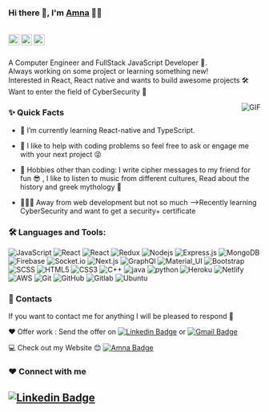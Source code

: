 ### Hi there 👋, I'm [Amna](https://github.com/Amna-cpe) 👨‍💻

<br/>

<a href="https://www.linkedin.com/in/amnaalthafeeri/">
  <img align="left" alt="Amna's Linkedin" width="22px" src="https://cdn.jsdelivr.net/npm/simple-icons@v3/icons/linkedin.svg" />
</a>


<a href="https://twitter.com/am26_00">
  <img align="left" alt="Amna Jasser | Twitter" width="22px" src="https://cdn.jsdelivr.net/npm/simple-icons@v3/icons/twitter.svg" />
</a>

<a href="mailto:amnaalthaferi@gmail.com">
  <img align="left" alt="Amna's Email" width="22px" src="https://cdn.jsdelivr.net/npm/simple-icons@v3/icons/gmail.svg" />
</a>


<br />

<br/>

<p>
A Computer Engineer and FullStack JavaScript Developer 🚀.
 <br/>
 Always working on some project or learning something new!
<br/>
Interested in React, React native and wants to build awesome projects 🛠
<br/>
Want to enter the field of CyberSecurity 🔐
<br/></p>

  <img align="right" alt="GIF" src="https://media.giphy.com/media/L1R1tvI9svkIWwpVYr/giphy.gif" />
  
### ✨ Quick Facts


- 🌱 I’m currently learning React-native and TypeScript.

- 💬 I like to help with coding problems so feel free to ask or engage me with your next project 😜
- 🎿 Hobbies other than coding: I write cipher messages to my friend for fun 😎 , I like to listen to music from different cultures, Read about the history and greek mythology 👀


- 👨🏽‍💻 Away from web development but not so much -->Recently learning CyberSecurity and want to get a security+ certificate


### 🛠️ Languages and Tools:

![JavaScript](https://img.shields.io/badge/-JavaScript-black?style=flat-square&logo=javascript)
![React](https://img.shields.io/badge/-React-black?style=flat-square&logo=react)
![React](https://img.shields.io/badge/-react--native-black?style=flat-square&logo=react)
![Redux](https://img.shields.io/badge/-Redux-black?style=flat-square&logo=Redux)
![Nodejs](https://img.shields.io/badge/-Nodejs-black?style=flat-square&logo=Node.js)
![Express.js](https://img.shields.io/badge/-Express-black?style=flat-square&logo=expressjs)
![MongoDB](https://img.shields.io/badge/-MongoDB-black?style=flat-square&logo=mongodb)
![Firebase](https://img.shields.io/badge/-Firebase-black?style=flat-square&logo=Firebase)
![Socket.io](https://img.shields.io/badge/-Socket-black?style=flat-square&logo=socket.io)
![Next.js](https://img.shields.io/badge/-Next-black?style=flat-square&logo=Next.js)
![GraphQl](https://img.shields.io/badge/-graphQl-black?style=flat-square&logo=graphql)
![Material_UI](https://img.shields.io/badge/-Material_UI-black?style=flat-square&logo=material-ui)
![Bootstrap](https://img.shields.io/badge/-Bootstrap-black?style=flat-square&logo=bootstrap)
![SCSS](https://img.shields.io/badge/-SCSS-black?style=flat-square&logo=SASS)
![HTML5](https://img.shields.io/badge/-HTML5-black?style=flat-square&logo=html5&logoColor=white)
![CSS3](https://img.shields.io/badge/-CSS3-black?style=flat-square&logo=css3)
![C++](https://img.shields.io/badge/-C++-black?style=flat-square&logo=c)
![java](https://img.shields.io/badge/-java-black?style=flat-square&logo=java)
![python](https://img.shields.io/badge/-python-black?style=flat-square&logo=python)
![Heroku](https://img.shields.io/badge/-Heroku-black?style=flat-square&logo=heroku)
![Netlify](https://img.shields.io/badge/-Netlify-black?style=flat-square&logo=netlify)
![AWS](https://img.shields.io/badge/-aws-black?style=flat-square&logo=amazon)
![Git](https://img.shields.io/badge/-Git-black?style=flat-square&logo=git)
![GitHub](https://img.shields.io/badge/-GitHub-black?style=flat-square&logo=github)
![Gitlab](https://img.shields.io/badge/-Gitlab-black?style=flat-square&logo=gitlab)
![Ubuntu](https://img.shields.io/badge/-kalilinux-black?style=flat-square&logo=kalilinux)



### 👣 Contacts

If you want to contact me for anything I will be pleased to respond 🥰

❤️ Offer work : Send the offer on [![Linkedin Badge](https://img.shields.io/badge/-amna--jaser-blue?style=flat-square&logo=linkedin)](https://www.linkedin.com/in/amnaalthafeeri/)
or 
[![Gmail Badge](https://img.shields.io/badge/-amnaalthaferi@gmail.com-c14438?style=flat-square&logo=Gmail&logoColor=white&link=mailto:amnaalthaferi@gmail.com)](mailto:amnaalthaferi@gmail.com)

💻 Check out my Website 😊 [![Amna Badge](https://img.shields.io/badge/-amna--jaser.com-black?style=flat-square)](https://www.amna-jasser.com/)



### ❤️ Connect with me 
[![Linkedin Badge](https://img.shields.io/badge/-amna--jaser-blue?style=flat-square&logo=linkedin)](https://www.linkedin.com/in/amnaalthafeeri/)
----
